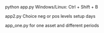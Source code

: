python app.py
Windows/Linux: Ctrl + Shift + B

app2.py
Choice neg or pos levels
setup days

app_one.py
for one asset and different periods